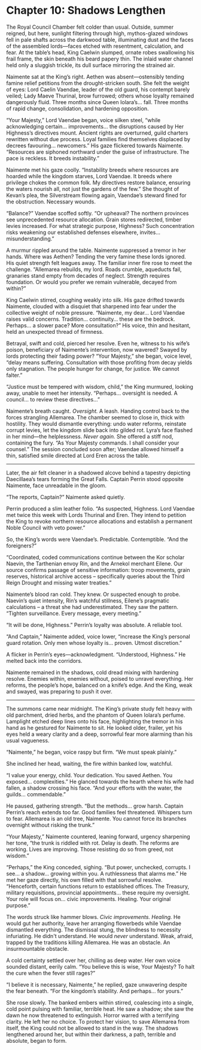 # Chapter 10: Shadows Lengthen

The Royal Council Chamber felt colder than usual. Outside, summer reigned, but here, sunlight filtering through high, mythos-glazed windows fell in pale shafts across the darkwood table, illuminating dust and the faces of the assembled lords—faces etched with resentment, calculation, and fear. At the table’s head, King Caelwin slumped, ornate robes swallowing his frail frame, the skin beneath his beard papery thin. The inlaid water channel held only a sluggish trickle, its dull surface mirroring the strained air.

Naimente sat at the King’s right. Aethen was absent—ostensibly tending famine relief petitions from the drought-stricken south. She felt the weight of eyes: Lord Caelin Vaendae, leader of the old guard, his contempt barely veiled; Lady Maeve Thurinal, brow furrowed; others whose loyalty remained dangerously fluid. Three months since Queen Iolara’s… fall. Three months of rapid change, consolidation, and hardening opposition.

“Your Majesty,” Lord Vaendae began, voice silken steel, “while acknowledging certain… improvements… the disruptions caused by Her Highness’s directives mount. Ancient rights are overturned, guild charters rewritten without due process. Loyal families find themselves displaced by decrees favouring… newcomers.” His gaze flickered towards Naimente. “Resources are siphoned northward under the guise of infrastructure. The pace is reckless. It breeds instability.”

Naimente met his gaze coolly. “Instability breeds where resources are hoarded while the kingdom starves, Lord Vaendae. It breeds where privilege chokes the common folk. My directives restore balance, ensuring the waters nourish all, not just the gardens of the few.” She thought of Kevan’s plea, the Silverstream flowing again, Vaendae’s steward fined for the obstruction. Necessary wounds.

“Balance?” Vaendae scoffed softly. “Or upheaval? The northern provinces see unprecedented resource allocation. Grain stores redirected, timber levies increased. For what strategic purpose, Highness? Such concentration risks weakening our established defenses elsewhere, invites… misunderstanding.”

A murmur rippled around the table. Naimente suppressed a tremor in her hands. Where was Aethen? Tending the very famine these lords ignored. His quiet strength felt leagues away. The familiar inner fire rose to meet the challenge. “Allemarea rebuilds, my lord. Roads crumble, aqueducts fail, granaries stand empty from decades of neglect. Strength requires foundation. Or would you prefer we remain vulnerable, decayed from within?”

King Caelwin stirred, coughing weakly into silk. His gaze drifted towards Naimente, clouded with a disquiet that sharpened into fear under the collective weight of noble pressure. “Naimente, my dear… Lord Vaendae raises valid concerns. Tradition… continuity… these are the bedrock. Perhaps… a slower pace? More consultation?” His voice, thin and hesitant, held an unexpected thread of firmness.

Betrayal, swift and cold, pierced her resolve. Even he, witness to his wife’s poison, beneficiary of Naimente’s intervention, now wavered? Swayed by lords protecting their fading power? “Your Majesty,” she began, voice level, “delay means suffering. Consultation with those profiting from decay yields only stagnation. The people hunger for change, for justice. We cannot falter.”

“Justice must be tempered with wisdom, child,” the King murmured, looking away, unable to meet her intensity. “Perhaps… oversight is needed. A council… to review these directives…”

Naimente’s breath caught. *Oversight.* A leash. Handing control back to the forces strangling Allemarea. The chamber seemed to close in, thick with hostility. They would dismantle everything: undo water reforms, reinstate corrupt levies, let the kingdom slide back into gilded rot. Lyra’s face flashed in her mind—the helplessness. *Never again.* She offered a stiff nod, containing the fury. “As Your Majesty commands. I shall consider your counsel.” The session concluded soon after; Vaendae allowed himself a thin, satisfied smile directed at Lord Eren across the table.

***

Later, the air felt cleaner in a shadowed alcove behind a tapestry depicting Daecillaea’s tears forming the Great Falls. Captain Perrin stood opposite Naimente, face unreadable in the gloom.

“The reports, Captain?” Naimente asked quietly.

Perrin produced a slim leather folio. “As suspected, Highness. Lord Vaendae met twice this week with Lords Thurinal and Eren. They intend to petition the King to revoke northern resource allocations and establish a permanent Noble Council with veto power.”

So, the King’s words were Vaendae’s. Predictable. Contemptible. “And the foreigners?”

“Coordinated, coded communications continue between the Kor scholar Naevin, the Tarthenian envoy Rin, and the Arnekol merchant Eilene. Our source confirms passage of sensitive information: troop movements, grain reserves, historical archive access – specifically queries about the Third Reign Drought and missing water treaties.”

Naimente’s blood ran cold. They knew. Or suspected enough to probe. Naevin’s quiet intensity, Rin’s watchful stillness, Eilene’s pragmatic calculations – a threat she had underestimated. They saw the pattern. “Tighten surveillance. Every message, every meeting.”

“It will be done, Highness.” Perrin’s loyalty was absolute. A reliable tool.

“And Captain,” Naimente added, voice lower, “increase the King’s personal guard rotation. Only men whose loyalty is… proven. Utmost discretion.”

A flicker in Perrin’s eyes—acknowledgment. “Understood, Highness.” He melted back into the corridors.

Naimente remained in the shadows, cold dread mixing with hardening resolve. Enemies within, enemies without, poised to unravel everything. Her reforms, the people’s hope, balanced on a knife’s edge. And the King, weak and swayed, was preparing to push it over.

***

The summons came near midnight. The King’s private study felt heavy with old parchment, dried herbs, and the phantom of Queen Iolara’s perfume. Lamplight etched deep lines onto his face, highlighting the tremor in his hand as he gestured for Naimente to sit. He looked older, frailer, yet his eyes held a weary clarity and a deep, sorrowful fear more alarming than his usual vagueness.

“Naimente,” he began, voice raspy but firm. “We must speak plainly.”

She inclined her head, waiting, the fire within banked low, watchful.

“I value your energy, child. Your dedication. You saved Aethen. You exposed… complexities.” He glanced towards the hearth where his wife had fallen, a shadow crossing his face. “And your efforts with the water, the guilds… commendable.”

He paused, gathering strength. “But the methods… grow harsh. Captain Perrin’s reach extends too far. Good families feel threatened. Whispers turn to fear. Allemarea is an old tree, Naimente. You cannot force its branches overnight without risking the trunk.”

“Your Majesty,” Naimente countered, leaning forward, urgency sharpening her tone, “the trunk is riddled with rot. Delay is death. The reforms are working. Lives are improving. Those resisting do so from greed, not wisdom.”

“Perhaps,” the King conceded, sighing. “But power, unchecked, corrupts. I see… a shadow… growing within you. A ruthlessness that alarms me.” He met her gaze directly, his own filled with that sorrowful resolve. “Henceforth, certain functions return to established offices. The Treasury, military requisitions, provincial appointments… these require my oversight. Your role will focus on… civic improvements. Healing. Your original purpose.”

The words struck like hammer blows. *Civic improvements. Healing.* He would gut her authority, leave her arranging flowerbeds while Vaendae dismantled everything. The dismissal stung, the blindness to necessity infuriating. He didn't understand. He would *never* understand. Weak, afraid, trapped by the traditions killing Allemarea. He was an obstacle. An insurmountable obstacle.

A cold certainty settled over her, chilling as deep water. Her own voice sounded distant, eerily calm. “You believe this is wise, Your Majesty? To halt the cure when the fever still rages?”

“I believe it is necessary, Naimente,” he replied, gaze unwavering despite the fear beneath. “For the kingdom’s stability. And perhaps… for yours.”

She rose slowly. The banked embers within stirred, coalescing into a single, cold point pulsing with familiar, terrible heat. He saw a shadow; she saw the dawn he now threatened to extinguish. Horror warred with a terrifying clarity. He left her no choice. To protect her vision, to save Allemarea from itself, the King could not be allowed to stand in the way. The shadows lengthened around her, but within their darkness, a path, terrible and absolute, began to form.